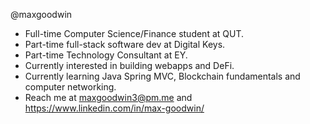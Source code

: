 @maxgoodwin
- Full-time Computer Science/Finance student at QUT.
- Part-time full-stack software dev at Digital Keys.
- Part-time Technology Consultant at EY.
- Currently interested in building webapps and DeFi.
- Currently learning Java Spring MVC, Blockchain fundamentals and computer networking.
- Reach me at maxgoodwin3@pm.me and https://www.linkedin.com/in/max-goodwin/
